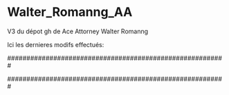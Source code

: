 # Walter_Romanng_AA
V3 du dépot gh de Ace Attorney Walter Romanng

Ici les dernieres modifs effectués:

#########################################################

#########################################################
